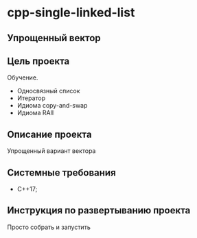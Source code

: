 # cpp-single-linked-list
## Упрощенный вектор 

## Цель проекта
Обучение.
* Односвязный список
* Итератор
* Идиома copy-and-swap
* Идиома RAII

## Описание проекта
Упрощенный вариант вектора 

## Cистемные требования
- С++17;

## Инструкция по развертыванию проекта
Просто собрать и запустить
